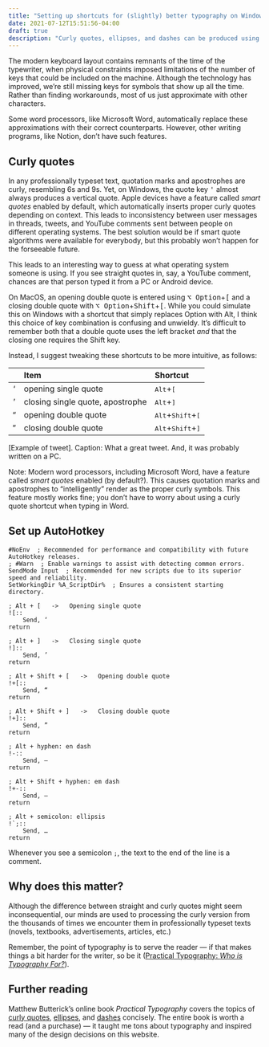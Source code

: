 ```yaml
---
title: "Setting up shortcuts for (slightly) better typography on Windows"
date: 2021-07-12T15:51:56-04:00
draft: true
description: "Curly quotes, ellipses, and dashes can be produced using simple shortcuts on MacOS. You can use a simple AutoHotkey script to make these important typographic symbols available on Windows."
---
```


The modern keyboard layout contains remnants of the time of the typewriter, when physical constraints imposed limitations of the number of keys that could be included on the machine. Although the technology has improved, we’re still missing keys for symbols that show up all the time. Rather than finding workarounds, most of us just approximate with other characters.

Some word processors, like Microsoft Word, automatically replace these approximations with their correct counterparts. However, other writing programs, like Notion, don’t have such features.

## Curly quotes

In any professionally typeset text, quotation marks and apostrophes are curly, resembling 6s and 9s. Yet, on Windows, the quote key <kbd>'</kbd> almost always produces a vertical quote. Apple devices have a feature called _smart quotes_ enabled by default, which automatically inserts proper curly quotes depending on context. This leads to inconsistency between user messages in threads, tweets, and YouTube comments sent between people on different operating systems. The best solution would be if smart quote algorithms were available for everybody, but this probably won’t happen for the forseeable future.

<aside>This leads to an interesting way to guess at what operating system someone is using. If you see straight quotes in, say, a YouTube comment, chances are that person typed it from a PC or Android device.</aside>

On MacOS, an opening double quote is entered using <kbd>⌥ Option</kbd>+<kbd>[</kbd> and a closing double quote with <kbd>⌥ Option</kbd>+<kbd>Shift</kbd>+<kbd>[</kbd>. While you could simulate this on Windows with a shortcut that simply replaces Option with Alt, I think this choice of key combination is confusing and unwieldy. It’s difficult to remember both that a double quote uses the left bracket _and_ that the closing one requires the Shift key.

Instead, I suggest tweaking these shortcuts to be more intuitive, as follows:

| | Item | Shortcut |
:-:|:--|:--
| <span class="big-table-symbol">‘</span> | opening single quote | <kbd>Alt</kbd>+<kbd>[</kbd> |
| <span class="big-table-symbol">’</span> | closing single quote, apostrophe | <kbd>Alt</kbd>+<kbd>]</kbd> |
| <span class="big-table-symbol">“</span> | opening double quote | <kbd>Alt</kbd>+<kbd>Shift</kbd>+<kbd>[</kbd> |
| <span class="big-table-symbol">”</span> | closing double quote | <kbd>Alt</kbd>+<kbd>Shift</kbd>+<kbd>]</kbd> |

[Example of tweet]. Caption: What a great tweet. And, it was probably written on a PC.

Note: Modern word processors, including Microsoft Word, have a feature called _smart quotes_ enabled (by default?). This causes quotation marks and apostrophes to “intelligently” render as the proper curly symbols. This feature mostly works fine; you don’t have to worry about using a curly quote shortcut when typing in Word.

## Set up AutoHotkey

```ahk
#NoEnv  ; Recommended for performance and compatibility with future AutoHotkey releases.
; #Warn  ; Enable warnings to assist with detecting common errors.
SendMode Input  ; Recommended for new scripts due to its superior speed and reliability.
SetWorkingDir %A_ScriptDir%  ; Ensures a consistent starting directory.

; Alt + [   ->   Opening single quote
![::
    Send, ‘
return

; Alt + ]   ->   Closing single quote
!]::
    Send, ’
return

; Alt + Shift + [   ->   Opening double quote
!+[::
    Send, “
return

; Alt + Shift + ]   ->   Closing double quote
!+]::
    Send, ”
return

; Alt + hyphen: en dash
!-::
    Send, –
return

; Alt + Shift + hyphen: em dash
!+-::
    Send, —
return

; Alt + semicolon: ellipsis
!`;::
    Send, …
return
```

Whenever you see a semicolon `;`, the text to the end of the line is a comment.

## Why does this matter?

Although the difference between straight and curly quotes might seem inconsequential, our minds are used to processing the curly version from the thousands of times we encounter them in professionally typeset texts (novels, textbooks, advertisements, articles, etc.)

Remember, the point of typography is to serve the reader — if that makes things a bit harder for the writer, so be it ([Practical Typography: _Who is Typography For?_](https://practicaltypography.com/who-is-typography-for.html)).

## Further reading

Matthew Butterick’s online book _Practical Typography_ covers the topics of [curly quotes](https://practicaltypography.com/straight-and-curly-quotes.html), [ellipses](https://practicaltypography.com/ellipses.html), and [dashes](https://practicaltypography.com/hyphens-and-dashes.html) concisely. The entire book is worth a read (and a purchase) — it taught me tons about typography and inspired many of the design decisions on this website.

